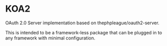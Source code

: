 # KOA2 

OAuth 2.0 Server implementation based on thephpleague/oauth2-server.

This is intended to be a framework-less package that can be plugged in to
any framework with minimal configuration.